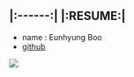 |:------:|
|:RESUME:|
---

* name : Eunhyung Boo
* [github](https://github.com/Jeju-Boobby/)

![](https://avatars0.githubusercontent.com/u/17849556?v=3&s=460)


